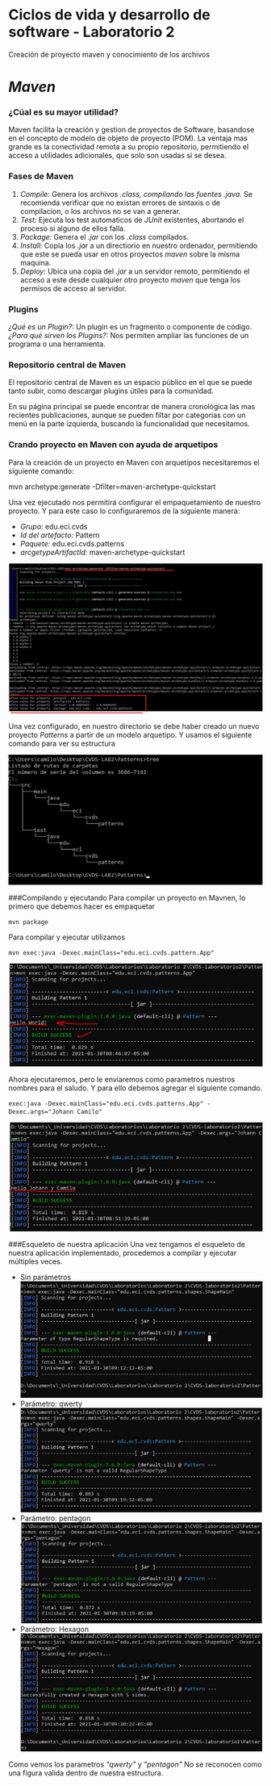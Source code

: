 ﻿# Ciclos de vida y desarrollo de software - Laboratorio 2
Creación de proyecto maven y conocimiento de los archivos

# *Maven*
### ¿Cúal es su mayor utilidad?
Maven facilita la creación y gestion de proyectos de Software, basandose en el
concepto de modelo de objeto de proyecto (POM).
La ventaja mas grande es la conectividad remota a su propio repositorio, permitiendo
el acceso a utilidades adicionales, que solo son usadas si se desea.

### Fases de Maven
1. *Compile:* Genera los archivos *.class, compilando las fuentes *.java**.
Se recomienda verificar que no existan errores de sintaxis o de compilacion, o 
los archivos no se van a generar.
2. *Test:* Ejecuta los test automaticos de *JUnit* existentes, abortando el
proceso si alguno de ellos falla.
3. *Package:* Genera el *.jar* con los *.class* compilados.
4. *Install:* Copia los *.jar* a un directiorio en nuestro ordenador, permitiendo
que este se pueda usar en otros proyectos *maven* sobre la misma maquina.
5. *Deploy:* Ubica una copia del *.jar* a un servidor remoto, permitiendo
el acceso a este desde cualquier otro proyecto *maven* que tenga los permisos
de acceso al servidor.

### Plugins
*¿Qué es un Plugin?:* Un plugin es un fragmento o componente de código.
*¿Para qué sirven los Plugins?:* Nos permiten ampliar las funciones de un programa o una herramienta.

### Repositorio central de Maven
El repositorio central de Maven es un espacio público en el que se puede tanto
subir, como descargar plugins útiles para la comunidad.

En su página principal se puede encontrar de manera cronológica las mas recientes 
publicaciones, aunque se pueden filtar por categorias con un menú en la parte 
izquierda, buscando la funcionalidad que necesitamos.

### Crando proyecto en Maven con ayuda de arquetipos
Para la creación de un proyecto en Maven con arquetipos necesitaremos el siguiente comando:

mvn archetype:generate -Dfilter=maven-archetype-quickstart

Una vez ejecutado nos permitirá configurar el empaquetamiento de nuestro proyecto.
Y para este caso lo configuraremos de la siguiente manera:
- *Grupo:* edu.eci.cvds
- *Id del artefacto:* Pattern
- *Paquete:* edu.eci.cvds.patterns
- *arcgetypeArtifactId:* maven-archetype-quickstart

![archetype](Img/archetypeConfiguration.jpg)

Una vez configurado, en nuestro directorio se debe haber creado un nuevo proyecto
*Patterns* a partir de un modelo arquetipo. Y usamos el siguiente comando para ver su estructura

![tree](Img/tree.jpg)


###Compilando y ejecutando
Para compilar un proyecto en Mavnen, lo primero que debemos hacer es empaquetar
```
mvn package
```
Para compilar y ejecutar utilizamos
```
mvn exec:java -Dexec.mainClass="edu.eci.cvds.pattern.App"
```
![Ejecucion](Img/Eject.PNG)

Ahora ejecutaremos, pero le enviaremos como parametros nuestros nombres para el
saludo. Y para ello debemos agregar el siguiente comando.
```
exec:java -Dexec.mainClass="edu.eci.cvds.patterns.App" -Dexec.args="Johann Camilo"
```
![Greeting](Img/Greeting.PNG)

###Esqueleto de nuestra aplicación
Una vez tengamos el esqueleto de nuestra aplicación implementado, procedemos a 
compilar y ejecutar múltiples veces.

- Sin parámetros
![Sin parametros](Img/ParamsRequired.PNG)
- Parámetro: qwerty
![qwerty](Img/qwerty.PNG)
- Parámetro: pentagon
![pentagon](Img/pentagon.PNG)
- Parámetro: Hexagon
![Hexagon](Img/Hexagon.PNG)

Como vemos los parametros _"qwerty"_ y _"pentagon"_ No se reconocen como una figura valida dentro
de nuestra estructura.

